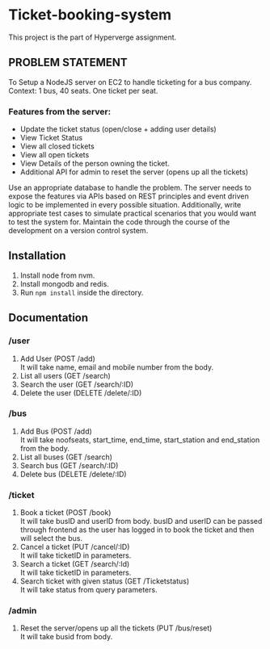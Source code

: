 # Ticket-booking-system
This project is the part of Hyperverge assignment.


## PROBLEM STATEMENT
To Setup a NodeJS server on EC2 to handle ticketing for a bus company.
Context:
1 bus, 40 seats. One ticket per seat.
### Features from the server:
* Update the ticket status (open/close + adding user details)
* View Ticket Status
* View all closed tickets
* View all open tickets
* View Details of the person owning the ticket.
* Additional API for admin to reset the server (opens up all the tickets)

Use an appropriate database to handle the problem. The server needs to expose the features via APIs
based on REST principles and event driven logic to be implemented in every possible situation.
Additionally, write appropriate test cases to simulate practical scenarios that you would want to test the
system for. Maintain the code through the course of the development on a version control system.

## Installation
1. Install node from nvm.
2. Install mongodb and redis.
3. Run `npm install` inside the directory.

## Documentation

### /user
1. Add User (POST /add)<br />
It will take name, email and mobile number from the body.
2. List all users (GET /search)
3. Search the user (GET /search/:ID)
4. Delete the user (DELETE /delete/:ID)

### /bus
1. Add Bus (POST /add) <br />
It will take noofseats, start_time, end_time, start_station and end_station from the body.
2. List all buses (GET /search)
3. Search bus (GET /search/:ID)
4. Delete bus (DELETE /delete/:ID)

### /ticket
1. Book a ticket (POST /book) <br />
It will take busID and userID from body. busID and userID can be passed through frontend as the user has logged in to book the ticket and then will select the bus.
2. Cancel a ticket (PUT /cancel/:ID)<br />
It will take ticketID in parameters.
3. Search a ticket (GET /search/:Id)<br />
It will take ticketID in parameters.
4. Search ticket with given status (GET /Ticketstatus)<br />
It will take status from query parameters.

### /admin
1. Reset the server/opens up all the tickets (PUT /bus/reset)<br />
It will take busid from body.